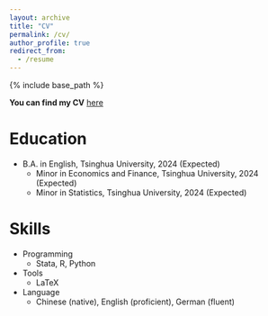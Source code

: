 ```yaml
---
layout: archive
title: "CV"
permalink: /cv/
author_profile: true
redirect_from:
  - /resume
---
```


{% include base_path %}

__You can find my CV__ [here](https://hlyang2001.github.io/HLYang.github.io/files/paper1.pdf)

Education
======
* B.A. in English, Tsinghua University, 2024 (Expected)
  * Minor in Economics and Finance, Tsinghua University, 2024 (Expected)
  * Minor in Statistics, Tsinghua University, 2024 (Expected)

  
Skills
======
* Programming
  * Stata, R, Python
* Tools
  * LaTeX
* Language
  * Chinese (native), English (proficient), German (fluent)

